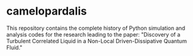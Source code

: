# camelopardalis
This repository contains the complete history of Python simulation and analysis codes for the research leading to the paper: "Discovery of a Turbulent Correlated Liquid in a Non-Local Driven-Dissipative Quantum Fluid."
